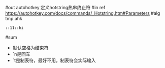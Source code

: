 #out
autohotkey 定义hotstring热串终止符
#in
ref https://autohotkey.com/docs/commands/_Hotstring.htm#Parameters
#alg
tmp.ahk
```
::11::hi
```
#sum
- 默认空格为结束符
- `n是回车
- `t是制表符，最好不用，制表符会实际输入
